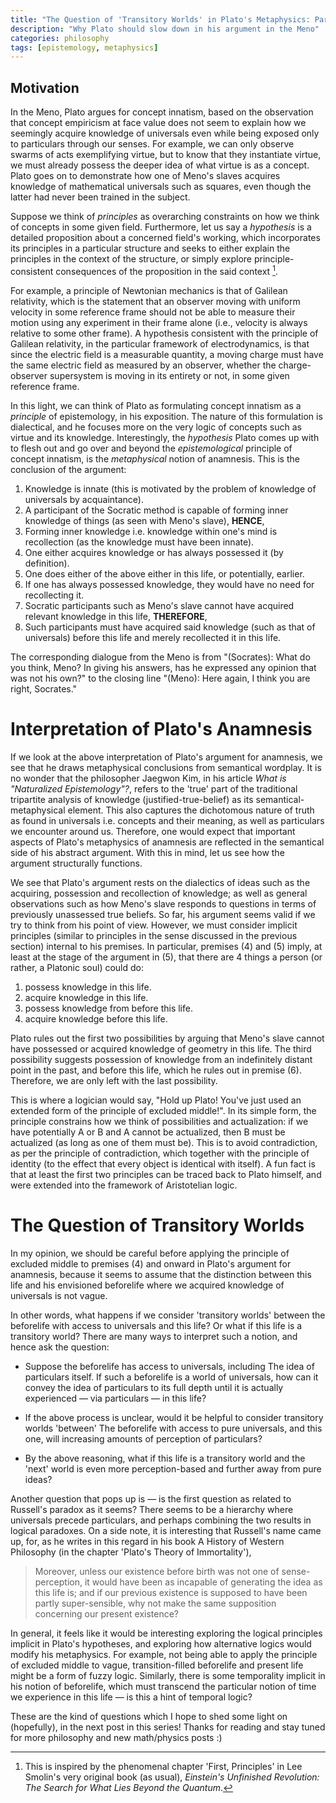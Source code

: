 ```yaml
---
title: "The Question of 'Transitory Worlds' in Plato's Metaphysics: Part 1"
description: "Why Plato should slow down in his argument in the Meno"
categories: philosophy
tags: [epistemology, metaphysics]
---
```


## Motivation

In the Meno, Plato argues for concept innatism, based on the observation that concept empiricism at face value does not seem to explain how we seemingly acquire knowledge of universals even while being exposed only to particulars through our senses. For example, we can only observe swarms of acts exemplifying virtue, but to know that they instantiate virtue, we must already possess the deeper idea of what virtue is as a concept. Plato goes on to demonstrate how one of Meno's slaves acquires knowledge of mathematical universals such as squares, even though the latter had never been trained in the subject.

Suppose we think of *principles* as overarching constraints on how we think of concepts in some given field. Furthermore, let us say a *hypothesis* is a detailed proposition about a concerned field's working, which incorporates its principles in a particular structure and seeks to either explain the principles in the context of the structure, or simply explore principle-consistent consequences of the proposition in the said context [^1]. 

For example, a principle of Newtonian mechanics is that of Galilean relativity, which is the statement that an observer moving with uniform velocity in some reference frame should not be able to measure their motion using any experiment in their frame alone (i.e., velocity is always relative to some other frame). A hypothesis consistent with the principle of Galilean relativity, in the particular framework of electrodynamics, is that since the electric field is a measurable quantity, a moving charge must have the same electric field as measured by an observer, whether the charge-observer supersystem is moving in its entirety or not, in some given reference frame.

[^1]: This is inspired by the phenomenal chapter 'First, Principles' in Lee Smolin's very original book (as usual), *Einstein's Unfinished Revolution: The Search for What Lies Beyond the Quantum*.

In this light, we can think of Plato as formulating concept innatism as a *principle* of epistemology, in his exposition. The nature of this formulation is dialectical, and he focuses more on the very logic of concepts such as virtue and its knowledge. Interestingly, the *hypothesis* Plato comes up with to flesh out and go over and beyond the *epistemological* principle of concept innatism, is the *metaphysical* notion of anamnesis. This is the conclusion of the argument:

1. Knowledge is innate (this is motivated by the problem of knowledge of universals by acquaintance).
2. A participant of the Socratic method is capable of forming inner knowledge of things (as seen with Meno's slave), **HENCE**,
3. Forming inner knowledge i.e. knowledge within one's mind is recollection (as the knowledge must have been innate).
4. One either acquires knowledge or has always possessed it (by definition).
5. One does either of the above either in this life, or potentially, earlier.
6. If one has always possessed knowledge, they would have no need for recollecting it.
7. Socratic participants such as Meno's slave cannot have acquired relevant knowledge in this life, **THEREFORE**,
8. Such participants must have acquired said knowledge (such as that of universals) before this life and merely recollected it in this life.

The corresponding dialogue from the Meno is from "(Socrates): What do you think, Meno? In giving his answers, has he expressed any opinion that was not his own?" to the closing line "(Meno): Here again, I think you are right, Socrates."

# Interpretation of Plato's Anamnesis

If we look at the above interpretation of Plato's argument for anamnesis, we see that he draws metaphysical conclusions from semantical wordplay. It is no wonder that the philosopher Jaegwon Kim, in his article *What is "Naturalized Epistemology"?*, refers to the 'true' part of the traditional tripartite analysis of knowledge (justified-true-belief) as its semantical-metaphysical element. This also captures the dichotomous nature of truth as found in universals i.e. concepts and their meaning, as well as particulars we encounter around us. Therefore, one would expect that important aspects of Plato's metaphysics of anamnesis are reflected in the semantical side of his abstract argument. With this in mind, let us see how the argument structurally functions. 

We see that Plato's argument rests on the dialectics of ideas such as the acquiring, possession and recollection of knowledge; as well as general observations such as how Meno's slave responds to questions in terms of previously unassessed true beliefs. So far, his argument seems valid if we try to think from his point of view. However, we must consider implicit principles (similar to principles in the sense discussed in the previous section) internal to his premises. In particular, premises (4) and (5) imply, at least at the stage of the argument in (5), that there are 4 things a person (or rather, a Platonic soul) could do:

1. possess knowledge in this life.
2. acquire knowledge in this life.
3. possess knowledge from before this life.
4. acquire knowledge before this life.

Plato rules out the first two possibilities by arguing that Meno's slave cannot have possessed or acquired knowledge of geometry in this life. The third possibility suggests possession of knowledge from an indefinitely distant point in the past, and before this life, which he rules out in premise (6). Therefore, we are only left with the last possibility.

This is where a logician would say, "Hold up Plato! You've just used an extended form of the principle of excluded middle!". In its simple form, the principle constrains how we think of possibilities and actualization: if we have potentially A or B and A cannot be actualized, then B must be actualized (as long as one of them must be). This is to avoid contradiction, as per the principle of contradiction, which together with the principle of identity (to the effect that every object is identical with itself). A fun fact is that at least the first two principles can be traced back to Plato himself, and were extended into the framework of Aristotelian logic.

# The Question of Transitory Worlds

In my opinion, we should be careful before applying the principle of excluded middle to premises (4) and onward in Plato's argument for anamnesis, because it seems to assume that the distinction between this life and his envisioned beforelife where we acquired knowledge of universals is not vague.

In other words, what happens if we consider 'transitory worlds' between the beforelife with access to universals and this life? Or what if this life is a transitory world? There are many ways to interpret such a notion, and hence ask the question:

- Suppose the beforelife has access to universals, including The idea of particulars itself. If such a beforelife is a world of universals, how can it convey the idea of particulars to its full depth until it is actually experienced — via particulars — in this life?

- If the above process is unclear, would it be helpful to consider transitory worlds 'between' The beforelife with access to pure universals, and this one, will increasing amounts of perception of particulars?

- By the above reasoning, what if this life is a transitory world and the 'next' world is even more perception-based and further away from pure ideas?

Another question that pops up is — is the first question as related to Russell's paradox as it seems? There seems to be a hierarchy where universals precede particulars, and perhaps combining the two results in logical paradoxes. On a side note, it is interesting that Russell's name came up, for, as he writes in this regard in his book A History of Western Philosophy (in the chapter 'Plato's Theory of Immortality'),

> Moreover, unless our existence before birth was not one of sense-perception, it would have been as incapable of generating the idea as this life is; and if our previous existence is supposed to have been partly super-sensible, why not make the same supposition concerning our present existence?

In general, it feels like it would be interesting exploring the logical principles implicit in Plato's hypotheses, and exploring how alternative logics would modify his metaphysics. For example, not being able to apply the principle of excluded middle to vague, transition-filled beforelife and present life might be a form of fuzzy logic. Similarly, there is some temporality implicit in his notion of beforelife, which must transcend the particular notion of time we experience in this life — is this a hint of temporal logic?

These are the kind of questions which I hope to shed some light on (hopefully), in the next post in this series! Thanks for reading and stay tuned for more philosophy and new math/physics posts :)